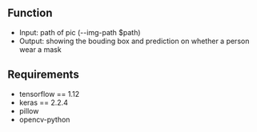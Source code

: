 ## Function
- Input: path of pic (--img-path $path)
- Output: showing the bouding box and prediction on whether a person wear a mask

## Requirements
- tensorflow == 1.12
- keras == 2.2.4
- pillow
- opencv-python